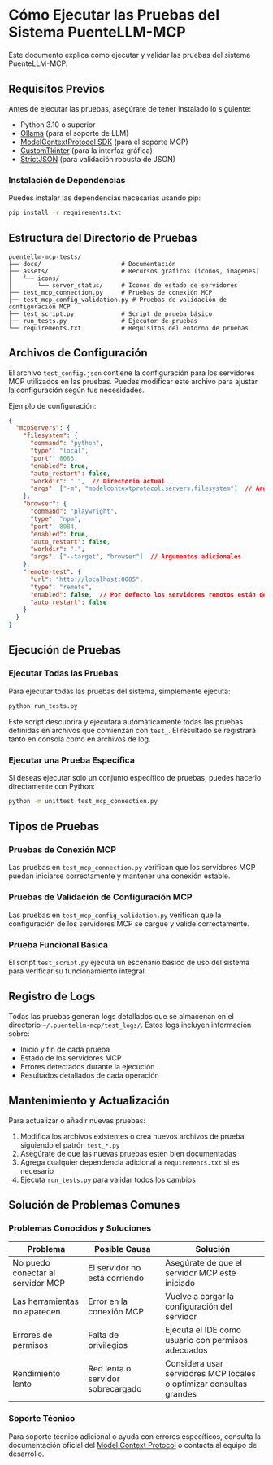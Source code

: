 # Cómo Ejecutar las Pruebas del Sistema PuenteLLM-MCP

Este documento explica cómo ejecutar y validar las pruebas del sistema PuenteLLM-MCP.

## Requisitos Previos

Antes de ejecutar las pruebas, asegúrate de tener instalado lo siguiente:

- Python 3.10 o superior
- [Ollama](https://ollama.com/) (para el soporte de LLM)
- [ModelContextProtocol SDK](https://github.com/modelcontextprotocol/sdk) (para el soporte MCP)
- [CustomTkinter](https://github.com/TomSchimansky/CustomTkinter) (para la interfaz gráfica)
- [StrictJSON](https://pypi.org/project/strictjson/) (para validación robusta de JSON)

### Instalación de Dependencias

Puedes instalar las dependencias necesarias usando pip:

```bash
pip install -r requirements.txt
```

## Estructura del Directorio de Pruebas

```
puentellm-mcp-tests/
├── docs/                      # Documentación
├── assets/                    # Recursos gráficos (iconos, imágenes)
│   └── icons/
│       └── server_status/     # Iconos de estado de servidores
├── test_mcp_connection.py     # Pruebas de conexión MCP
├── test_mcp_config_validation.py # Pruebas de validación de configuración MCP
├── test_script.py             # Script de prueba básico
├── run_tests.py               # Ejecutor de pruebas
└── requirements.txt           # Requisitos del entorno de pruebas
```

## Archivos de Configuración

El archivo `test_config.json` contiene la configuración para los servidores MCP utilizados en las pruebas. Puedes modificar este archivo para ajustar la configuración según tus necesidades.

Ejemplo de configuración:

```json
{
  "mcpServers": {
    "filesystem": {
      "command": "python",
      "type": "local",
      "port": 8083,
      "enabled": true,
      "auto_restart": false,
      "workdir": ".",  // Directorio actual
      "args": ["-m", "modelcontextprotocol.servers.filesystem"]  // Argumentos adicionales
    },
    "browser": {
      "command": "playwright",
      "type": "npm",
      "port": 8084,
      "enabled": true,
      "auto_restart": false,
      "workdir": ".",
      "args": ["--target", "browser"]  // Argumentos adicionales
    },
    "remote-test": {
      "url": "http://localhost:8085",
      "type": "remote",
      "enabled": false,  // Por defecto los servidores remotos están deshabilitados
      "auto_restart": false
    }
  }
}
```

## Ejecución de Pruebas

### Ejecutar Todas las Pruebas

Para ejecutar todas las pruebas del sistema, simplemente ejecuta:

```bash
python run_tests.py
```

Este script descubrirá y ejecutará automáticamente todas las pruebas definidas en archivos que comienzan con `test_`. El resultado se registrará tanto en consola como en archivos de log.

### Ejecutar una Prueba Específica

Si deseas ejecutar solo un conjunto específico de pruebas, puedes hacerlo directamente con Python:

```bash
python -m unittest test_mcp_connection.py
```

## Tipos de Pruebas

### Pruebas de Conexión MCP

Las pruebas en `test_mcp_connection.py` verifican que los servidores MCP puedan iniciarse correctamente y mantener una conexión estable.

### Pruebas de Validación de Configuración MCP

Las pruebas en `test_mcp_config_validation.py` verifican que la configuración de los servidores MCP se cargue y valide correctamente.

### Prueba Funcional Básica

El script `test_script.py` ejecuta un escenario básico de uso del sistema para verificar su funcionamiento integral.

## Registro de Logs

Todas las pruebas generan logs detallados que se almacenan en el directorio `~/.puentellm-mcp/test_logs/`. Estos logs incluyen información sobre:

- Inicio y fin de cada prueba
- Estado de los servidores MCP
- Errores detectados durante la ejecución
- Resultados detallados de cada operación

## Mantenimiento y Actualización

Para actualizar o añadir nuevas pruebas:

1. Modifica los archivos existentes o crea nuevos archivos de prueba siguiendo el patrón `test_*.py`
2. Asegúrate de que las nuevas pruebas estén bien documentadas
3. Agrega cualquier dependencia adicional a `requirements.txt` si es necesario
4. Ejecuta `run_tests.py` para validar todos los cambios

## Solución de Problemas Comunes

### Problemas Conocidos y Soluciones

| Problema | Posible Causa | Solución |
|---------|----------------|----------|
| No puedo conectar al servidor MCP | El servidor no está corriendo | Asegúrate de que el servidor MCP esté iniciado | 
| Las herramientas no aparecen | Error en la conexión MCP | Vuelve a cargar la configuración del servidor | 
| Errores de permisos | Falta de privilegios | Ejecuta el IDE como usuario con permisos adecuados | 
| Rendimiento lento | Red lenta o servidor sobrecargado | Considera usar servidores MCP locales o optimizar consultas grandes | 

### Soporte Técnico

Para soporte técnico adicional o ayuda con errores específicos, consulta la documentación oficial del [Model Context Protocol](https://modelcontextprotocol.org/) o contacta al equipo de desarrollo.